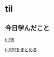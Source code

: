 # til

## 今日学んだこと

[til/15](https://github.com/tokiohamamatsu/til/blob/master/%E6%B4%BB%E5%8B%95%E8%A8%98%E9%8C%B2/2021/12/15.md)

[til/ORをまとめる](https://github.com/tokiohamamatsu/til/blob/master/SQL/OR%E3%82%92%E3%81%BE%E3%81%A8%E3%82%81%E3%82%8B.md)